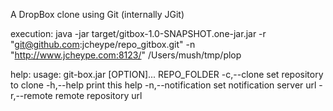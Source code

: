 A DropBox clone using Git (internally JGit)

execution:
    java -jar target/gitbox-1.0-SNAPSHOT.one-jar.jar -r "git@github.com:jcheype/repo_gitbox.git" -n "http://www.jcheype.com:8123/"  /Users/mush/tmp/plop
    
help:
    usage: git-box.jar [OPTION]... REPO_FOLDER
     -c,--clone                set repository to clone
     -h,--help                 print this help
     -n,--notification <arg>   set notification server url
     -r,--remote <arg>         remote repository url
